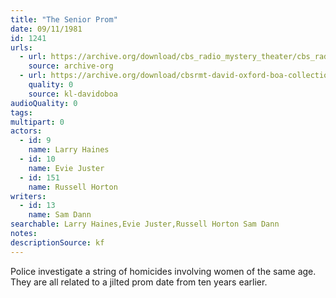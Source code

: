 ```yaml
---
title: "The Senior Prom"
date: 09/11/1981
id: 1241
urls: 
  - url: https://archive.org/download/cbs_radio_mystery_theater/cbs_radio_mystery_theater-1201-1250.zip/cbs_radio_mystery_theater-1201-1250%2Fcbsrmt_1241_the_senior_prom.mp3
    source: archive-org
  - url: https://archive.org/download/cbsrmt-david-oxford-boa-collection/CBSRMT-810911-1241-The-Senior-Prom-(128-44)_KQV-{BoA}.mp3
    quality: 0
    source: kl-davidoboa
audioQuality: 0
tags: 
multipart: 0
actors:  
  - id: 9
    name: Larry Haines  
  - id: 10
    name: Evie Juster  
  - id: 151
    name: Russell Horton
writers:  
  - id: 13
    name: Sam Dann
searchable: Larry Haines,Evie Juster,Russell Horton Sam Dann
notes: 
descriptionSource: kf
---
```

Police investigate a string of homicides involving women of the same age. They are all related to a jilted prom date from ten years earlier.
